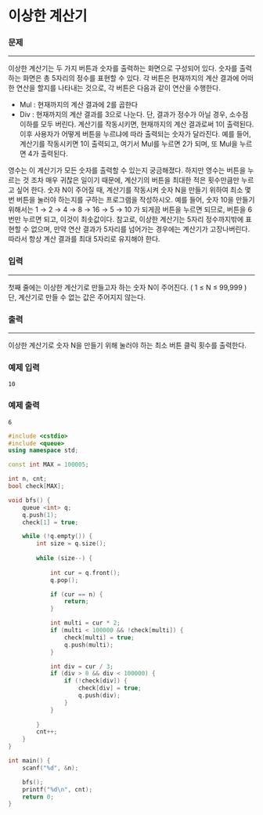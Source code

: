 # 이상한 계산기

### 문제

------

이상한 계산기는 두 가지 버튼과 숫자를 출력하는 화면으로 구성되어 있다. 숫자를 출력하는 화면은 총 5자리의 정수를 표현할 수 있다. 각 버튼은 현재까지의 계산 결과에 어떠한 연산을 할지를 나타내는 것으로, 각 버튼은 다음과 같이 연산을 수행한다.

- Mul : 현재까지의 계산 결과에 2를 곱한다
- Div : 현재까지의 계산 결과를 3으로 나눈다. 단, 결과가 정수가 아닐 경우, 소수점 이하를 모두 버린다. 계산기를 작동시키면, 현재까지의 계산 결과로써 1이 출력된다. 이후 사용자가 어떻게 버튼을 누르냐에 따라 출력되는 숫자가 달라진다. 예를 들어, 계산기를 작동시키면 1이 출력되고, 여기서 Mul를 누르면 2가 되며, 또 Mul을 누르면 4가 출력된다.

영수는 이 계산기가 모든 숫자를 출력할 수 있는지 궁금해졌다. 하지만 영수는 버튼을 누르는 것 조차 매우 귀찮은 일이기 때문에, 계산기의 버튼을 최대한 적은 횟수만큼만 누르고 싶어 한다. 숫자 N이 주어질 때, 계산기를 작동시켜 숫자 N을 만들기 위하여 최소 몇 번 버튼을 눌러야 하는지를 구하는 프로그램을 작성하시오. 예를 들어, 숫자 10을 만들기 위해서는 1 → 2 → 4 → 8 → 16 → 5 → 10 가 되게끔 버튼을 누르면 되므로, 버튼을 6번만 누르면 되고, 이것이 최솟값이다. 참고로, 이상한 계산기는 5자리 정수까지밖에 표현할 수 없으며, 만약 연산 결과가 5자리를 넘어가는 경우에는 계산기가 고장나버린다. 따라서 항상 계산 결과를 최대 5자리로 유지해야 한다.

 

### 입력

------

첫째 줄에는 이상한 계산기로 만들고자 하는 숫자 N이 주어진다. ( 1 ≤ N ≤ 99,999 ) 단, 계산기로 만들 수 없는 값은 주어지지 않는다.

### 출력

------

이상한 계산기로 숫자 N을 만들기 위해 눌러야 하는 최소 버튼 클릭 횟수를 출력한다.

### 예제 입력

```
10
```

### 예제 출력

```
6
```

```c++
#include <cstdio>
#include <queue>
using namespace std;

const int MAX = 100005;

int n, cnt;
bool check[MAX];

void bfs() {
	queue <int> q;
	q.push(1);
	check[1] = true;

	while (!q.empty()) {
		int size = q.size();
		
		while (size--) {
			
			int cur = q.front();
			q.pop();

			if (cur == n) {
				return;
			}

			int multi = cur * 2;
			if (multi < 100000 && !check[multi]) {
				check[multi] = true;
				q.push(multi);
			}

			int div = cur / 3;
			if (div > 0 && div < 100000) {
				if (!check[div]) {
					check[div] = true;
					q.push(div);
				}
			}
		
		}
		cnt++;
	}
}

int main() {
	scanf("%d", &n);

	bfs();
	printf("%d\n", cnt);
	return 0;
}
```